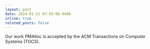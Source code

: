 ```yaml
---
layout: post
date: 2024-01-21 07:59:00-0400
inline: true
related_posts: false
---
```


Our work PMAlloc is accepted by the ACM Transactions on Computer Systems (TOCS).

